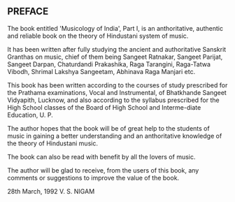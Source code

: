 
## PREFACE

The book entitled 'Musicology of India', Part I, is an anthoritative, authentic and reliable book on the theory of Hindustani system of music.

It has been written after fully studying the ancient and authoritative Sanskrit Granthas on music, chief of them being Sangeet Ratnakar, Sangeet Parijat, Sangeet Darpan, Chaturdandi Prakashika, Raga Tarangini, Raga-Tatwa Vibodh, Shrimal Lakshya Sangeetam, Abhinava Raga Manjari etc.

This book has been written according to the courses of study prescribed for the Prathama examinations, Vocal and Instrumental, of Bhatkhande Sangeet Vidyapith, Lucknow, and also according to the syllabus prescribed for the High School classes of the Board of High School and Interme-diate Education, U. P.

The author hopes that the book will be of great help to the students of music in gaining a better understanding and an anthoritative knowledge of the theory of Hindustani music.

The book can also be read with benefit by all the lovers of music.

The author will be glad to receive, from the users of this book, any comments or suggestions to improve the value of the book.

28th March, 1992
V. S. NIGAM
